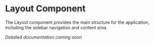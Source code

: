 # Layout Component

The Layout component provides the main structure for the application, including the sidebar navigation and content area.

*Detailed documentation coming soon*